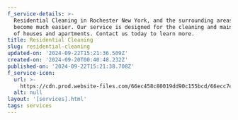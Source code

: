```yaml
---
f_service-details: >-
  Residential Cleaning in Rochester New York, and the surrounding areas has
  become much easier. Our service is designed for the cleaning and maintenance
  of houses and apartments. Contact us today to learn more.
title: Residential Cleaning
slug: residential-cleaning
updated-on: '2024-09-22T15:21:36.509Z'
created-on: '2024-09-20T00:40:48.232Z'
published-on: '2024-09-22T15:21:38.708Z'
f_service-icon:
  url: >-
    https://cdn.prod.website-files.com/66ec458c80019dd90c155bcd/66ecc7e3ca09295c56269862_home.png
  alt: null
layout: '[services].html'
tags: services
---
```




